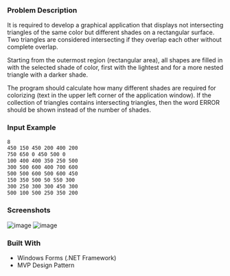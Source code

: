 ### Problem Description

It is required to develop a graphical application that displays
not intersecting triangles of the same color but different shades on a rectangular surface.
Two triangles are considered intersecting if they overlap each other without complete overlap.

Starting from the outermost region (rectangular area), all shapes are filled
in with the selected shade of color, first with the lightest and for a more nested triangle with a
darker shade.

The program should calculate how many different shades are required for colorizing (text in the upper left corner
of the application window). If the collection of triangles contains intersecting triangles, then
the word ERROR should be shown instead of the number of shades.

### Input Example
 
 ```sh
8
450 150 450 200 400 200
750 650 0 450 500 0
100 400 400 350 250 500
300 500 600 400 700 600
500 500 600 500 600 450
150 350 500 50 550 300
300 250 300 300 450 300
500 100 500 250 350 200
 ```

### Screenshots

![image](https://github.com/Lozovskij/Triangles-Problem-WinForms/assets/56762093/d1e10451-78c5-406a-8e8a-3f8c11e62d1e)
![image](https://github.com/Lozovskij/Triangles-Problem-WinForms/assets/56762093/99d0f447-e9ae-4452-a604-1bf4807661d7)


### Built With

- Windows Forms (.NET Framework)
- MVP Design Pattern
